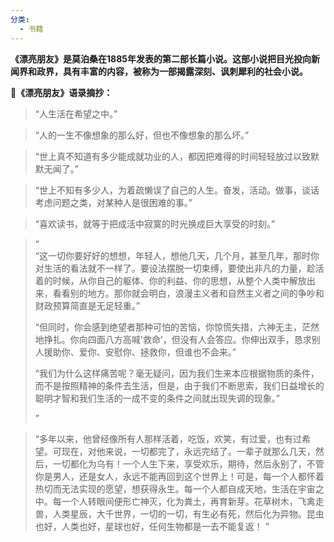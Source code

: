```yaml
---
分类:
  - 书籍
---
```

**《漂亮朋友》是莫泊桑在1885年发表的第二部长篇小说。这部小说把目光投向新闻界和政界，具有丰富的内容，被称为一部揭露深刻、讽刺犀利的社会小说。**

**📖《漂亮朋友》语录摘抄：**

  

> “人生活在希望之中。”

> “人的一生不像想象的那么好，但也不像想象的那么坏。”

> “世上真不知道有多少能成就功业的人，都因把难得的时间轻轻放过以致默默无闻了。”

> “世上不知有多少人，为着疏懒误了自己的人生。奋发，活动。做事，谈话考虑问题之类，对某种人是很困难的事。”

> “喜欢读书，就等于把成活中寂寞的时光换成巨大享受的时刻。”

> “  
> “这一切你要好好的想想，年轻人，想他几天，几个月，甚至几年，那时你对生活的看法就不一样了。要设法摆脱一切束缚，要使出非凡的力量，趁活着的时候，从你自己的躯体、你的利益、你的思想，从整个人类中解放出来，看看别的地方。那你就会明白，浪漫主义者和自然主义者之间的争吵和财政预算简直是无足轻重。”  
>   
> “但同时，你会感到绝望者那种可怕的苦恼，你惊慌失措，六神无主，茫然地挣扎。你向四面八方高喊'救命‘，但没有人会答应。你伸出双手，恳求别人援助你、爱你、安慰你、拯救你，但谁也不会来。”  
>   
> “我们为什么这样痛苦呢？毫无疑问，因为我们生来本应根据物质的条件，而不是按照精神的条件去生活，但是，由于我们不断思索，我们日益增长的聪明才智和我们生活的一成不变的条件之间就出现失调的现象。”   
>   
> ”  
> 

> “多年以来，他曾经像所有人那样活着，吃饭，欢笑，有过爱，也有过希望。可现在，对他来说，一切都完了，永远完结了。一辈子就那么几天，然后，一切都化为乌有！一个人生下来，享受欢乐，期待，然后永别了，不管你是男人，还是女人，永远不能再回到这个世界上！可是，每一个人都怀着热切而无法实现的愿望，想获得永生。每一个人都自成天地，生活在宇宙之中。每一个人转眼间便形亡神灭，化为粪土，再育新芽。花草树木，飞禽走兽，人类星辰，大千世界，一切的一切，有生必有死，然后化为异物。昆虫也好，人类也好，星球也好，任何生物都是一去不能复返！ ”